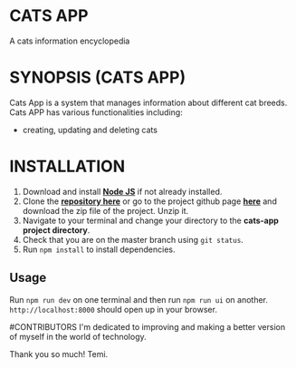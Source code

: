 # CATS APP

A cats information encyclopedia

# SYNOPSIS (CATS APP)

Cats App is a system that manages information about different cat breeds. Cats APP has various functionalities including:

- creating, updating and deleting cats

# INSTALLATION

1. Download and install [**Node JS**](https://nodejs.org/en/) if not already installed.
2. Clone the [**repository here**](https://github.com/TemiAfikode/CATS-APP.git) or go to the project github page [**here**](https://github.com/TemiAfikode/CATS-APP) and download the zip file of the project. Unzip it.
3. Navigate to your terminal and change your directory to the **cats-app project directory**.
4. Check that you are on the master branch using `git status`.
5. Run `npm install` to install dependencies.

## Usage

Run `npm run dev` on one terminal and then run `npm run ui` on another.
`http://localhost:8000` should open up in your browser.

#CONTRIBUTORS
I'm dedicated to improving and making a better version of myself in the world of technology.

Thank you so much!
Temi.
